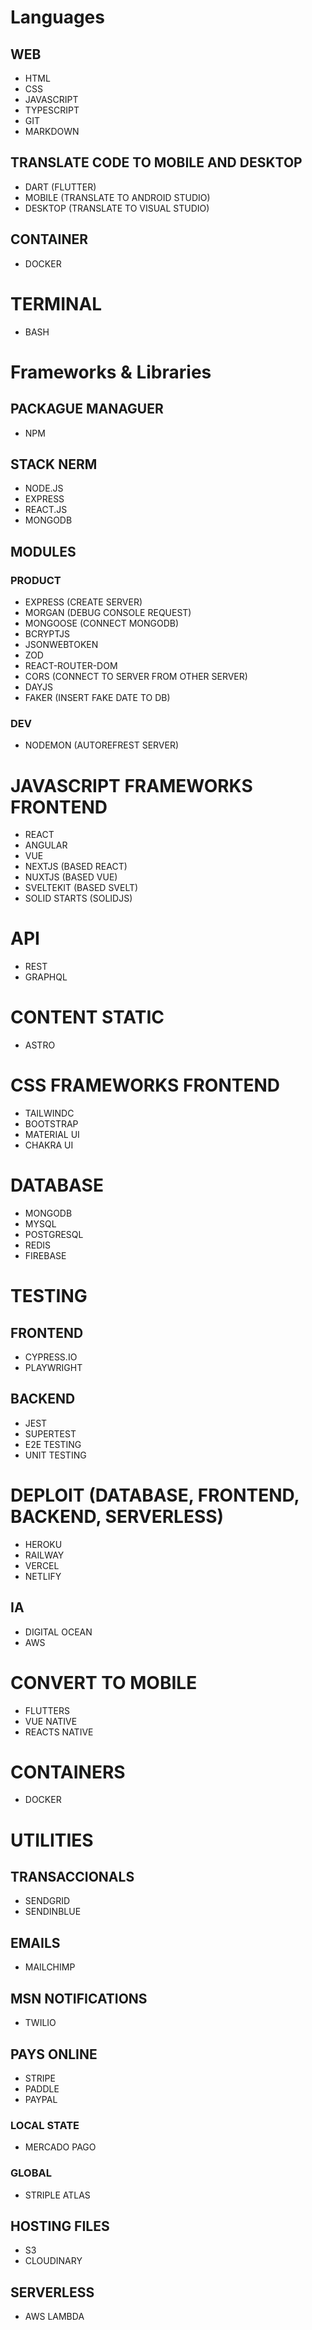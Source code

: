 # Languages
## WEB
- HTML
- CSS
- JAVASCRIPT
- TYPESCRIPT
- GIT
- MARKDOWN
## TRANSLATE CODE TO MOBILE AND DESKTOP
- DART (FLUTTER)
- MOBILE (TRANSLATE TO ANDROID STUDIO)
- DESKTOP (TRANSLATE TO VISUAL STUDIO)
## CONTAINER
- DOCKER
# TERMINAL
- BASH

# Frameworks & Libraries
## PACKAGUE MANAGUER
- NPM
## STACK NERM
- NODE.JS
- EXPRESS
- REACT.JS
- MONGODB

## MODULES
### PRODUCT
- EXPRESS (CREATE SERVER)
- MORGAN (DEBUG CONSOLE REQUEST)
- MONGOOSE (CONNECT MONGODB)
- BCRYPTJS
- JSONWEBTOKEN
- ZOD
- REACT-ROUTER-DOM
- CORS (CONNECT TO SERVER FROM OTHER SERVER)
- DAYJS
- FAKER (INSERT FAKE DATE TO DB)
### DEV
- NODEMON (AUTOREFREST SERVER)

# JAVASCRIPT FRAMEWORKS FRONTEND
- REACT
- ANGULAR
- VUE
- NEXTJS (BASED REACT)
- NUXTJS (BASED VUE)
- SVELTEKIT (BASED SVELT)
- SOLID STARTS (SOLIDJS)

# API
- REST
- GRAPHQL

# CONTENT STATIC
- ASTRO

# CSS FRAMEWORKS FRONTEND 
- TAILWINDC
- BOOTSTRAP
- MATERIAL UI
- CHAKRA UI

# DATABASE
- MONGODB
- MYSQL
- POSTGRESQL
- REDIS
- FIREBASE

# TESTING
## FRONTEND 
- CYPRESS.IO
- PLAYWRIGHT
## BACKEND
- JEST
- SUPERTEST
- E2E TESTING
- UNIT TESTING

# DEPLOIT (DATABASE, FRONTEND, BACKEND, SERVERLESS)
- HEROKU
- RAILWAY
- VERCEL
- NETLIFY
## IA
- DIGITAL OCEAN
- AWS

# CONVERT TO MOBILE
- FLUTTERS
- VUE NATIVE
- REACTS NATIVE

# CONTAINERS
- DOCKER

# UTILITIES
## TRANSACCIONALS
- SENDGRID
- SENDINBLUE
## EMAILS
- MAILCHIMP
## MSN NOTIFICATIONS
- TWILIO
## PAYS ONLINE
- STRIPE
- PADDLE
- PAYPAL
### LOCAL STATE
- MERCADO PAGO
### GLOBAL
- STRIPLE ATLAS
## HOSTING FILES
- S3
- CLOUDINARY
## SERVERLESS
- AWS LAMBDA
